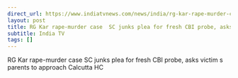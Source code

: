 ```yaml
---
direct_url: https://www.indiatvnews.com/news/india/rg-kar-rape-murder-case-supreme-court-disposes-plea-for-fresh-cbi-probe-asks-victim-s-parents-to-approach-calcutta-high-court-latest-update-2025-03-17-980927
layout: post
title: RG Kar rape-murder case  SC junks plea for fresh CBI probe, asks victim s parents to approach Calcutta HC
subtitle: India TV
tags: []
---
```


RG Kar rape-murder case  SC junks plea for fresh CBI probe, asks victim s parents to approach Calcutta HC
